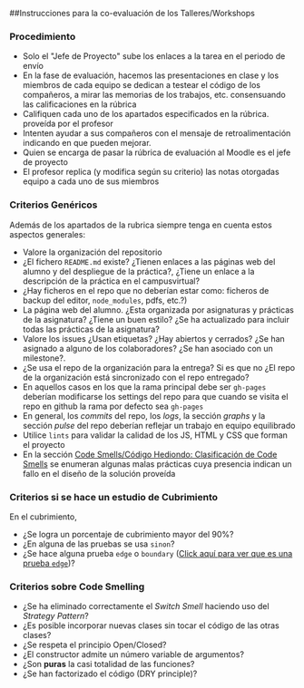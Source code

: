 ##Instrucciones para la co-evaluación de los Talleres/Workshops

### Procedimiento

* Solo el "Jefe de Proyecto" sube los enlaces a la tarea en el periodo de envío
* En la fase de evaluación, hacemos las presentaciones en clase y los miembros de cada equipo se dedican a testear el código de los compañeros, a mirar las memorias de los trabajos, etc. consensuando las calificaciones en la rúbrica
* Califiquen cada uno de los apartados especificados en la rúbrica. proveída por el profesor
* Intenten ayudar a sus compañeros con el mensaje de retroalimentación indicando en que pueden mejorar.
* Quien se encarga de pasar la rúbrica de evaluación al Moodle es el jefe de proyecto
* El profesor replica (y modifica según su criterio) las notas otorgadas equipo a cada uno de sus miembros

### Criterios Genéricos

Además de los apartados de la rubrica siempre tenga en cuenta estos aspectos generales:

* Valore la organización del repositorio
* ¿El fichero `README.md` existe?  ¿Tienen enlaces a las páginas web del alumno y del despliegue de la práctica?, ¿Tiene un enlace a la descripción de la práctica en el campusvirtual?
* ¿Hay ficheros en el repo que no deberían estar como: ficheros de backup del editor, `node_modules`, pdfs,  etc.?)
* La página web del alumno. ¿Esta organizada por asignaturas y prácticas de la asignatura? ¿Tiene un buen estilo? ¿Se ha actualizado para incluir todas las prácticas de la asignatura?
* Valore los issues ¿Usan etiquetas? ¿Hay abiertos y cerrados? ¿Se han asignado a alguno de los colaboradores? ¿Se han asociado con un milestone?.
* ¿Se usa el repo de la organización para la entrega? Si es que no ¿El repo de la organización está sincronizado con el repo entregado?
* En aquellos casos en los que la rama principal debe ser `gh-pages` deberían modificarse los settings del repo para que cuando se visita el repo en github la rama por defecto sea `gh-pages`
* En general, los *commits* del repo, los *logs*, la sección *graphs*  y la sección *pulse* del repo deberían reflejar un trabajo en equipo equilibrado
* Utilice `lints` para validar la calidad de los JS, HTML y CSS que forman el proyecto
* En la sección [Code Smells/Código Hediondo: Clasificación de Code Smells](../apuntes/codesmell.md#clasificaci&#xF3;n-de-code-smells) se enumeran algunas malas prácticas cuya presencia indican un fallo en el diseño de la solución proveída

### Criterios si se hace un estudio de Cubrimiento

En el cubrimiento,

* ¿Se logra un  porcentaje de cubrimiento mayor del 90%?
* ¿En alguna de las pruebas se usa `sinon`?
* ¿Se hace alguna prueba `edge` o `boundary`
([Click aquí para ver que es una prueba `edge`](https://casianorodriguezleon.gitbooks.io/pl1516/content/covering.html))?

### Criterios sobre Code Smelling

* ¿Se ha eliminado correctamente el *Switch Smell* haciendo uso del *Strategy Pattern*?
* ¿Es posible incorporar nuevas clases sin tocar el código de las otras clases?
* ¿Se respeta el principio Open/Closed?
* ¿El constructor admite un número variable de argumentos?
* ¿Son **puras** la casi totalidad de las funciones?
* ¿Se han factorizado el código (DRY principle)?
